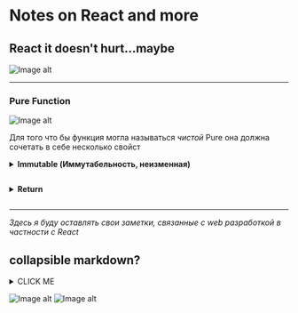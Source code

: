 # Notes on React and more

## React it doesn't hurt...maybe

![Image alt](https://github.com/GlebGlushchenko/Notes-on-React-and-more/blob/master/Ogmo.png)

____

### Pure Function

![Image alt](https://github.com/GlebGlushchenko/Notes-on-React-and-more/blob/master/Function.png)

Для того что бы функция могла называться *чистой* Pure она должна сочетать в себе несколько свойст 

<details><summary><b>Immutable (Иммутабельность, неизменная)</b><p></summary>

Pure Function не должна мутировать данные которые в неё приходят.
Допустим данные пришли из *вне* и они являються { *Обьектом* }, то в случае если мы их мутируе *изменим* в нутри функции { *обьект* } который пришёл к нам из вне тоже измениться так как, к нам придёт не сам { *Обьект* }, а лишь ссылка на него.</details>

<details><summary><b>Return</b><p></summary>

Pure Function должна что то вернуть </p></details>
<hr>




*Здесь я буду оставлять свои заметки, связанные с web разработкой в частности с React*
## collapsible markdown?

<details><summary>CLICK ME</summary>
<p>

#### yes, even hidden code blocks!

```javascript
alert('Hello world!')
```

</p>
</details>

![Image alt](https://github.com/GlebGlushchenko/Notes-on-React-and-more/blob/master/SPA.jpg)
![Image alt](https://github.com/GlebGlushchenko/Notes-on-React-and-more/blob/master/Component.jpg)
